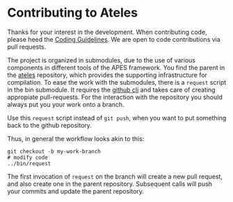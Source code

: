 # Contributing to Ateles

Thanks for your interest in the development.
When contributing code, please heed the
[Coding Guidelines](https://apes-suite.github.io/treelm//page/codingGuidelines.html).
We are open to code contributions via pull
requests.

The project is organized in submodules, due to the
use of various components in different tools of the
APES framework.
You find the parent in the
[ateles](https://github.com/apes-suite/ateles)
repository, which provides the supporting
infrastructure for compilation.
To ease the work with the submodules, there is a
`request` script in the bin submodule.
It requires the [github cli](https://cli.github.com/)
and takes care of creating appropiate pull-requests.
For the interaction with the repository you should
always put you your work onto a branch.

Use this `request` script instead of `git push`, when
you want to put something back to the github
repository.

Thus, in general the workflow looks akin to this:

```
git checkout -b my-work-branch
# modify code
../bin/request
```

The first invocation of `request` on the branch will
create a new pull request, and also create one in the
parent repository.
Subsequent calls will push your commits and update the
parent repository.
